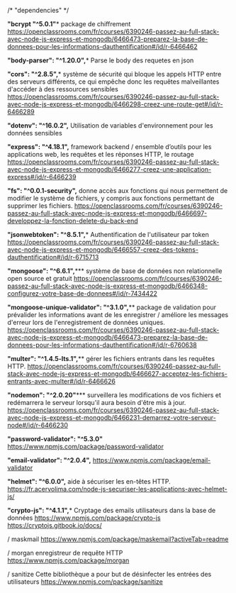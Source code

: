 /*    "dependencies"    */

******"bcrypt "^5.0.1"*******
package de chiffrement
https://openclassrooms.com/fr/courses/6390246-passez-au-full-stack-avec-node-js-express-et-mongodb/6466473-preparez-la-base-de-donnees-pour-les-informations-dauthentification#/id/r-6466462

******"body-parser": "^1.20.0",*******
Parse le body des requetes en json

******"cors": "^2.8.5",*******
système de sécurité qui  bloque les appels HTTP entre des serveurs différents, ce qui empêche donc les requêtes malveillantes d'accéder à des ressources sensibles
https://openclassrooms.com/fr/courses/6390246-passez-au-full-stack-avec-node-js-express-et-mongodb/6466298-creez-une-route-get#/id/r-6466289

******"dotenv": "^16.0.2",******
Utilisation de variables d'environnement pour les données sensibles

******"express": "^4.18.1",******
framework backend / ensemble d’outils pour les applications web, les requêtes et les réponses HTTP, le routage
https://openclassrooms.com/fr/courses/6390246-passez-au-full-stack-avec-node-js-express-et-mongodb/6466277-creez-une-application-express#/id/r-6466239


******"fs": "^0.0.1-security",******
donne accès aux fonctions qui nous permettent de modifier le système de fichiers, y compris aux fonctions permettant de supprimer les fichiers.
https://openclassrooms.com/fr/courses/6390246-passez-au-full-stack-avec-node-js-express-et-mongodb/6466697-developpez-la-fonction-delete-du-back-end

******"jsonwebtoken": "^8.5.1",*******
Authentification de l'utilisateur par token
https://openclassrooms.com/fr/courses/6390246-passez-au-full-stack-avec-node-js-express-et-mongodb/6466557-creez-des-tokens-dauthentification#/id/r-6715713

******"mongoose": "^6.6.1",*********
système de base de données non relationnelle open source et gratuit
https://openclassrooms.com/fr/courses/6390246-passez-au-full-stack-avec-node-js-express-et-mongodb/6466348-configurez-votre-base-de-donnees#/id/r-7434422


******"mongoose-unique-validator": "^3.1.0",********
package de validation pour prévalider les informations avant de les enregistrer / améliore les messages d'erreur lors de l'enregistrement de données uniques.
https://openclassrooms.com/fr/courses/6390246-passez-au-full-stack-avec-node-js-express-et-mongodb/6466473-preparez-la-base-de-donnees-pour-les-informations-dauthentification#/id/r-6760638
    
******"multer": "^1.4.5-lts.1",********
gérer les fichiers entrants dans les requêtes HTTP.
https://openclassrooms.com/fr/courses/6390246-passez-au-full-stack-avec-node-js-express-et-mongodb/6466627-acceptez-les-fichiers-entrants-avec-multer#/id/r-6466626
    
******"nodemon": "^2.0.20"*********
surveillera les modifications de vos fichiers et redémarrera le serveur lorsqu'il aura besoin d'être mis à jour. 
https://openclassrooms.com/fr/courses/6390246-passez-au-full-stack-avec-node-js-express-et-mongodb/6466231-demarrez-votre-serveur-node#/id/r-6466230

******"password-validator": "^5.3.0"******
https://www.npmjs.com/package/password-validator

******"email-validator": "^2.0.4",******
https://www.npmjs.com/package/email-validator

******"helmet": "^6.0.0",******
aide à sécuriser les en-têtes HTTP.
https://fr.acervolima.com/node-js-securiser-les-applications-avec-helmet-js/

******"crypto-js": "^4.1.1",*******
Cryptage des emails utilisateurs dans la base de données 
https://www.npmjs.com/package/crypto-js
https://cryptojs.gitbook.io/docs/



/ maskmail
https://www.npmjs.com/package/maskemail?activeTab=readme

/ morgan
enregistreur de requête HTTP 
https://www.npmjs.com/package/morgan

 / sanitize
 Cette bibliothèque a pour but de désinfecter les entrées des utilisateurs
 https://www.npmjs.com/package/sanitize
